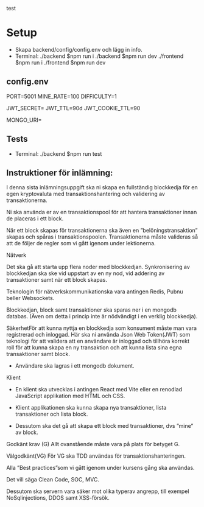test

# Setup

- Skapa backend/config/config.env och lägg in info.
- Terminal:
  ./backend $npm run i
  ./backend $npm run dev
  ./frontend $npm run i
  ./frontend $npm run dev

## config.env

PORT=5001
MINE_RATE=100
DIFFICULTY=1

JWT_SECRET=
JWT_TTL=90d
JWT_COOKIE_TTL=90

MONGO_URI=

## Tests

- Terminal:
  ./backend $npm run test

## Instruktioner för inlämning:

I denna sista inlämningsuppgift ska ni skapa en fullständig blockkedja för en egen kryptovaluta med transaktionshantering och validering av transaktionerna.

Ni ska använda er av en transaktionspool för att hantera transaktioner innan de placeras i ett block.

När ett block skapas för transaktionerna ska även en ”belöningstransaktion” skapas och spåras i transaktionspoolen.
Transaktionerna måste valideras så att de följer de regler som vi gått igenom under lektionerna.

Nätverk

Det ska gå att starta upp flera noder med blockkedjan. Synkronisering av blockkedjan ska ske vid uppstart av en ny nod, vid addering av transaktioner samt när ett block skapas.

Teknologin för nätverkskommunikationska vara antingen Redis, Pubnu beller Websockets.

Blockkedjan, block samt transaktioner ska sparas ner i en mongodb databas.
(Även om detta i princip inte är nödvändigt i en verklig blockkedja).

SäkerhetFör att kunna nyttja en blockkedja som konsument måste man vara registrerad och inloggad. Här ska ni använda Json Web Token(JWT) som teknologi för att validera att en användare är inloggad och tillhöra korrekt roll för att kunna skapa en ny transaktion och att kunna lista sina egna transaktioner samt block.

- Användare ska lagras i ett mongodb dokument.

Klient

- En klient ska utvecklas i antingen React med Vite eller en renodlad JavaScript applikation med HTML och CSS.

- Klient applikationen ska kunna skapa nya transaktioner, lista transaktioner och lista block.

- Dessutom ska det gå att skapa ett block med transaktioner, dvs ”mine” av block.

Godkänt krav (G)
Allt ovanstående måste vara på plats för betyget G.

Välgodkänt(VG)
För VG ska TDD användas för transaktionshanteringen.

Alla ”Best practices”som vi gått igenom under kursens gång ska användas.

Det vill säga Clean Code, SOC, MVC.

Dessutom ska servern vara säker mot olika typerav angrepp, till exempel NoSqlinjections, DDOS samt XSS-försök.
